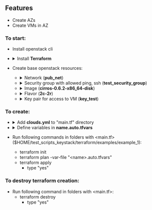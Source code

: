 ## Features
- Create AZs
- Create VMs in AZ
### To start:
- Install openstack cli
- <details>
  <summary>Install <b>Terraform</b></summary>
  
  Download Terraform binary from repo itkey:

      wget https://repo.itkey.com/repository/images/terraform_1.8.5_linux_amd64
  
  Change the access permissions:

      chmod 777 ./terraform_1.8.5_linux_amd64

  Move binary to /usr/local/bin/:

      mv terraform_1.8.5_linux_amd64 /usr/local/bin/terraform

  Change terraform provider_installation:

      cat <<-EOF > ~/.terraformrc
      provider_installation {
          network_mirror {
              url = "https://terraform-mirror.yandexcloud.net/"
              include = ["registry.terraform.io/*/*"]
          }
          direct {
              exclude = ["registry.terraform.io/*/*"]
          }
      }
      EOF
  </details>
- Create base openstack resources:
  - <details>
    <summary>Network (<b>pub_net</b>)</summary>

    1. Define <b>CIDR</b> and <b>GATEWAY</b> (for itkey stands):

           CIDR=$(ip r|grep "dev external proto kernel scope"| awk '{print $1}');
           last_digit=$(echo $CIDR | sed --regexp-extended 's/([0-9]+\.[0-9]+\.[0-9]+\.)|(\/[0-9]+)//g');
           left_side=$(echo $CIDR | sed --regexp-extended 's/([0-9]+\/[0-9]+)//g');
           GATEWAY=$left_side$(expr $last_digit + 1);
           echo "CIDR: $CIDR, GATEWAY: $GATEWAY"
    2. Define `--allocation-pool start=<start_IP> ,end=<end_IP>` from table for `/27`  mask:
   Network address Usable IP addresses  Broadcast address:
           
           .0    .1-.30    .31
           .32   .33-.62   .63
           .64   .65-.94   .95
           .96   .97-.126  .127
           .128  .129-.158 .159
           .160  .161-.190 .191
           .192  .193-.222 .223
           .224  .225-.254 .255
           
            Example:

            if CIDR 10.224.130.0/27
            allocation_start = "10.224.130.10"
            allocation_end   = "10.224.128.30"
    3. Create network and subnet:
     
           openstack network create --external --share --provider-network-type flat --provider-physical-network physnet1 pub_net;
           openstack subnet create --subnet-range $CIDR --network pub_net --dhcp --gateway $GATEWAY --allocation-pool start=<start>,end=<end> pub_subnet

    </details>
  - <details>
    <summary>Security group with allowed ping, ssh (<b>test_security_group</b>)</summary>
    
    To crete test_security_group:
  
        SECURITY_GR_ID=$(openstack security group create test_security_group|grep "id"| head -1 | awk '{print $4}')
        openstack security group rule create --egress --ethertype IPv4 --protocol tcp $SECURITY_GR_ID
        openstack security group rule create --ingress --ethertype IPv4 --protocol tcp $SECURITY_GR_ID
        openstack security group rule create --egress --ethertype IPv4 --protocol udp $SECURITY_GR_ID
        openstack security group rule create --ingress --ethertype IPv4 --protocol udp $SECURITY_GR_ID
        openstack security group rule create --ingress --ethertype IPv4 --protocol icmp $SECURITY_GR_ID
    </details>
  - <details>
    <summary>Image (<b>cirros-0.6.2-x86_64-disk</b>)</summary>
    
    To crete cirros-0.6.2-x86_64-disk:
  
        wget https://repo.itkey.com/repository/images/cirros-0.6.2-x86_64-disk.img -O cirros-0.6.2-x86_64-disk.img
        openstack image create cirros-0.6.2-x86_64-disk --disk-format qcow2 --min-disk 1 --container-format bare --public --file ./cirros-0.6.2-x86_64-disk.img
    To crete ubuntu-20.04-server-cloudimg-amd64:
  
        wget https://repo.itkey.com/repository/images/ubuntu-20.04-server-cloudimg-amd64.img -O ubuntu-20.04-server-cloudimg-amd64.img
        openstack image create ubuntu-20.04-server-cloudimg-amd64 --disk-format qcow2 --min-disk 5 --container-format bare --public --file ./ubuntu-20.04-server-cloudimg-amd64.img
    </details>
  - <details>
    <summary>Flavor (<b>2c-2r</b>)</summary>
    
    To crete flavor 2c-2r:
  
         openstack flavor create --vcpus 2 --ram 2048 --disk 0 2c-2r
    </details>
  - <details>  
    <summary>Key pair for access to VM (<b>key_test</b>)</summary>
    
    To the key pair for the user, specified in the cloud.yml based on $HOME/test_scripts_keystack/key_test.pem:
    
         openstack keypair create key_test --public-key $HOME/test_scripts_keystack/key_test.pub
    </details>

### To create:
- <details>
  <summary>Add <b>clouds.yml</b> to "main.tf" directory</summary>
  
  Create clouds.yml

      vi clouds.yml
  
  Past into clouds.yml next template and define your parameters: VIP, project_id, password, region_name.
      
      clouds:
          openstack:
              auth:
              auth_url: https://<VIP>:5000
              username: "admin"
              project_id: <project_id>
              project_name: "admin"
              user_domain_name: "Default"
              password: <password>
              region_name: "<region_name>"
              interface: "public"
              identity_api_version: 3

  Vim shortcut:

      I                           - Instrt text
      Press "Esc" and type ":wq"  - Save and exit

  Move the clouds.yml to $HOME/test_scripts_keystack/terraform/examples/example_1

      mv ./clouds.yml $HOME/test_scripts_keystack/terraform/examples/example_1/clouds.yml
  </details>
- <details>
  <summary>Define variables in <b>name.auto.tfvars</b></summary>
  
  Creating a VMs is based on the following dictionaries:

      # VMs
      VMs = {
          <base_VMs_name_1> = {
              <porperties_1...>
          }
          <base_VMs_name_2> = {
              <porperties_2...>
          }
          ...
          <base_VMs_name_n> = {
              <porperties_n...>
          }
      }
    
      # AZs
      AZs = {
          <aggr_name_1> = {
              az_name = "<az_name_1>"
              hosts_list = [
                  "<comp_name_1_1>",
                  "<comp_name_1_2>",
                  ...,
                 "<comp_name_1_n>"
              ]
          <aggr_name_2> = {
              az_name = "<az_name_2>"
              hosts_list = [
                  "<comp_name_2_1>",
                  "<comp_name_2_2>",
                  ...,
                 "<comp_name_2_n>"
              ]
          }
         ...
         <aggr_name_n> = {
              az_name = "<az_name_n>"
              hosts_list = [
                  "<comp_name_n_1>",
                  "<comp_name_n_2>",
                  ...,
                 "<comp_name_n_n>"
              ]
      }

  List of accepted VM properties:

      vm_qty            = !!! Required parameter. Quantity of created VMs
      image_name        = The name of the image from the project specified in the cloud.yml (default: cirros-0.6.2-x86_64-disk)
      flavor_name       = The name of the flavor from the project specified in the cloud.yml (default: 2c-2r)
      keypair_name      = The key pair name for the user specified in the cloud.yml (default: key_test)
      security_groups   = The name of the security group from the project specified in the cloud.yml (default: test_security_group)
      az_hint           = The AZ name if neded. Valid format: "<az_name>" or "<az_name>:<hypervisor_name>" 
      volume_size       = Volume size (default: 5 GB)
      network_name      = The name of network (default: pub_net)

  the <b>minimal</b> auto.vars file looks like:

      # VMs
      VMs = {
          TEST_VM = {
              vm_qty = 1
          }
      }

      # AZs
      AZs = {}

  Example of creating an auto.vars file:

      cat <<-EOF > ~/test_scripts_keystack/terraform/examples/example_1/foo.auto.tfvars
      # VMs
      VMs = {
          TEST_DRS = {
              image_name      = "ubuntu-20.04-server-cloudimg-amd64"
              flavor_name     = "2c-2r"
              vm_qty          = 3
              az_hint         = "az_1:ebochkov-ks-sber-comp-01"
          }
      }
    
      # AZs
      AZs = {
          aggr_1 = {
              az_name = "az_1"
              hosts_list = [
                  "ebochkov-ks-sber-comp-01",
                  "ebochkov-ks-sber-comp-02",
              ]
          }
          aggr_2 = {
              az_name    = "az_2"
              hosts_list = [
                  "ebochkov-ks-sber-comp-03",
                  "ebochkov-ks-sber-comp-04",
              ]
          }
      }
      EOF
  </details>
- Run following commands in folders with <main.tf> ($HOME/test_scripts_keystack/terraform/examples/example_1):
  - terraform init
  - terraform plan -var-file "\<name>.auto.tfvars"
  - terraform apply
    - type "yes"

### To destroy terraform creation:
- Run following command in folders with <main.tf>:
  - terraform destroy
    - type "yes"